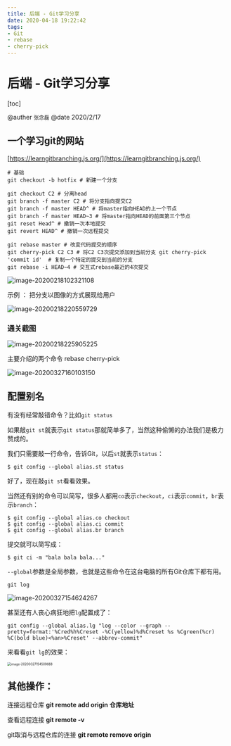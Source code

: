 ```yaml
---
title: 后端 - Git学习分享
date: 2020-04-18 19:22:42
tags: 
- Git
- rebase
- cherry-pick
---
```


# 后端 - Git学习分享

[toc]

@auther `张念磊`
@date 2020/2/17

## 一个学习git的网站

[https://learngitbranching.js.org/](https://learngitbranching.js.org/)



```shell
# 基础
git checkout -b hotfix # 新建一个分支

git checkout C2 # 分离head
git branch -f master C2 # 将分支指向提交C2
git branch -f master HEAD^ # 将master指向HEAD的上一个节点
git branch -f master HEAD~3 # 将master指向HEAD的前面第三个节点
git reset Head^ # 撤销一次本地提交
git revert HEAD^ # 撤销一次远程提交

git rebase master # 改变代码提交的顺序
git cherry-pick C2 C3 # 将C2 C3次提交添加到当前分支 git cherry-pick 'commit id'  # 复制一个特定的提交到当前的分支
git rebase -i HEAD~4 # 交互式rebase最近的4次提交
```



![image-20200218102321108](https://tva1.sinaimg.cn/large/007S8ZIlly1gdy53zzv41j30z50q90v5.jpg)



示例 ： 把分支以图像的方式展现给用户

![image-20200218220559729](https://tva1.sinaimg.cn/large/007S8ZIlly1gdy542q42ej30ql0fggn3.jpg)



### 通关截图

![image-20200218225905225](https://tva1.sinaimg.cn/large/007S8ZIlly1gdy5414r55j30yq0rtmzv.jpg)



主要介绍的两个命令 rebase cherry-pick 

![image-20200327160103150](https://tva1.sinaimg.cn/large/007S8ZIlly1gdy53yvq4nj30q00pj0um.jpg)



## 配置别名

有没有经常敲错命令？比如`git status`

如果敲`git st`就表示`git status`那就简单多了，当然这种偷懒的办法我们是极力赞成的。

我们只需要敲一行命令，告诉Git，以后`st`就表示`status`：

```
$ git config --global alias.st status
```

好了，现在敲`git st`看看效果。

当然还有别的命令可以简写，很多人都用`co`表示`checkout`，`ci`表示`commit`，`br`表示`branch`：

```
$ git config --global alias.co checkout
$ git config --global alias.ci commit
$ git config --global alias.br branch
```

提交就可以简写成：

```
$ git ci -m "bala bala bala..."
```

`--global`参数是全局参数，也就是这些命令在这台电脑的所有Git仓库下都有用。



`git log `

![image-20200327154624267](https://tva1.sinaimg.cn/large/007S8ZIlly1gdy53zj3urj317w0u0dke.jpg)


甚至还有人丧心病狂地把`lg`配置成了：

```
git config --global alias.lg "log --color --graph --pretty=format:'%Cred%h%Creset -%C(yellow)%d%Creset %s %Cgreen(%cr) %C(bold blue)<%an>%Creset' --abbrev-commit"
```

来看看`git lg`的效果：

<img src="https://tva1.sinaimg.cn/large/00831rSTgy1gd8j6l772pj317w0u015d.jpg" alt="image-20200327154509668" style="zoom: 50%;" />





## 其他操作：

连接远程仓库
**git remote add origin 仓库地址**

查看远程连接
**git remote -v**

git取消与远程仓库的连接
**git remote remove origin**